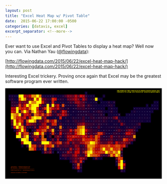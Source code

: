 ```yaml
---
layout: post
title: "Excel Heat Map w/ Pivot Table"
date:  2015-06-22 17:00:00 -0500
categories: [datavis, excel]
excerpt_separator: <!--more-->
---
```


Ever want to use Excel and Pivot Tables to display a heat map? Well now you can. Via Nathan Yau ([@flowingdata](https://twitter.com/flowingdata)):

[http://flowingdata.com/2015/06/22/excel-heat-map-hack/](http://flowingdata.com/2015/06/22/excel-heat-map-hack/)

<!--more-->

Interesting Excel trickery. Proving once again that Excel may be the greatest software program ever written.

![](/img/2015-06-22-heat-map.png)
